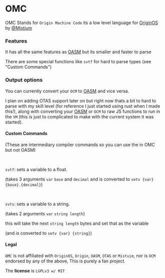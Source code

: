 # OMC

OMC Stands for `Origin Machine Code` its a low level language for [OriginOS](https://github.com/Mistium/Origin-OS/) by [@Mistium](https://github.com/Mistium/)

### Features

It has all the same features as [OASM](https://github.com/Mistium/Origin-OS/wiki/OASM-%E2%80%90-Origin-Assembly/) but its smaller and faster to parse

There are some special functions like `svtf` for hard to parse types (see "Custom Commands")

### Output options

You can currently convert your `OCM` to [OASM](https://github.com/Mistium/Origin-OS/wiki/OASM-%E2%80%90-Origin-Assembly/) and vice versa.

I plan on adding OTAS support later on but right now thats a bit to hard to parse with my skill level (for reference I just started using rust when I made this!), along with converting your [OASM](https://github.com/Mistium/Origin-OS/wiki/OASM-%E2%80%90-Origin-Assembly/) or `OCM` to raw JS functions to run in the `VM` (this is just to complicated to make with the current system it was started).

#### Custom Commands

(These are intermediary compiler commands so you can use the in OMC but not OASM)

<br />

`svtf`: sets a variable to a float.

(takes 3 arguments `var` `base` and `decimal` and is converted to `setv {var} {base}.{decimal}`)

<br />

`svts`: sets a variable to a string.

(takes 2 arguments `var` `string length`)

this will take the next `string length` bytes and set that as the variable

(and is converted to `setv {var} {string}`)

#### Legal

`OMC` is not affiliated with `OriginOS`, `Origin`, `OASM`, `OTAS` or `Mistuim`, nor is `OCM` endorsed by any of the above, This is purely a fan project.

The **license** is `LGPLv3 w/ MIT`
